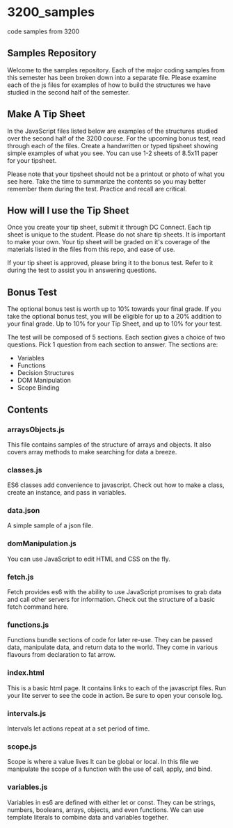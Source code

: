 # 3200_samples
code samples from 3200

## Samples Repository
Welcome to the samples repository.  Each of the major coding samples from this semester has been broken down into a separate file.  Please examine each of the js files for examples of how to build the structures we have studied in the second half of the semester.

## Make A Tip Sheet
In the JavaScript files listed below are examples of the structures studied over the second half of the 3200 course.  For the upcoming bonus test, read through each of the files.  Create a handwritten or typed tipsheet showing simple examples of what you see.  You can use 1-2 sheets of 8.5x11 paper for your tipsheet.

Please note that your tipsheet should not be a printout or photo of what you see here.  Take the time to summarize the contents so you may better remember them during the test.  Practice and recall are critical.

## How will I use the Tip Sheet
Once you create your tip sheet, submit it through DC Connect. Each tip sheet is unique to the student.  Please do not share tip sheets.  It is important to make your own.  Your tip sheet will be graded on it's coverage of the materials listed in the files from this repo, and ease of use.

If your tip sheet is approved, please bring it to the bonus test.  Refer to it during the test to assist you in answering questions.

## Bonus Test
The optional bonus test is worth up to 10% towards your final grade.  If you take the optional bonus test, you will be eligible for up to a 20% addition to your final grade.  Up to 10% for your Tip Sheet, and up to 10% for your test.

The test will be composed of 5 sections.  Each section gives a choice of two questions.  Pick 1 question from each section to answer.  The sections are:

- Variables
- Functions
- Decision Structures
- DOM Manipulation
- Scope Binding


## Contents
### arraysObjects.js
This file contains samples of the structure of arrays and objects.  It also covers array methods to make searching for data a breeze.

### classes.js
ES6 classes add convenience to javascript.  Check out how to make a class, create an instance, and pass in variables.

### data.json
A simple sample of a json file.

### domManipulation.js
You can use JavaScript to edit HTML and CSS on the fly.

### fetch.js
Fetch provides es6 with the ability to use JavaScript promises to grab data and call other servers for information.  Check out the structure of a basic fetch command here.

### functions.js
Functions bundle sections of code for later re-use.  They can be passed data, manipulate data, and return data to the world.  They come in various flavours from declaration to fat arrow.

### index.html
This is a basic html page.  It contains links to each of the javascript files.  Run your lite server to see the code in action.  Be sure to open your console log.

### intervals.js
Intervals let actions repeat at a set period of time.

### scope.js
Scope is where a value lives  It can be global or local.  In this file we manipulate the scope of a function with the use of call, apply, and bind.

### variables.js
Variables in es6 are defined with either let or const.  They can be strings, numbers, booleans, arrays, objects, and even functions. We can use template literals to combine data and variables together. 



